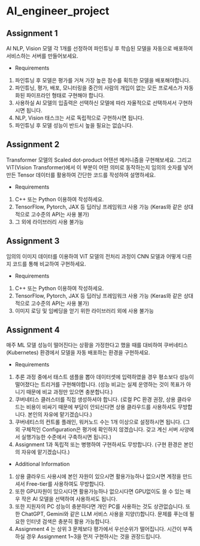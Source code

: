 # AI_engineer_project

## Assignment 1
AI NLP, Vision 모델 각 1개를 선정하여 파인튜닝 후 학습된 모델을 자동으로 배포하여 서비스하는 서버를 만들어보세요.

- Requirements
1. 파인튜닝 후 모델은 평가를 거쳐 가장 높은 점수를 획득한 모델을 배포해야합니다.
2. 파인튜닝, 평가, 배포, 모니터링을 중간의 사람의 개입이 없는 모든 프로세스가 자동화된 파이프라인 형태로 구현해야 합니다.
3. 사용하실 AI 모델의 입출력은 선택하신 모델에 따라 자율적으로 선택하셔서 구현하시면 됩니다.
4. NLP, Vision 태스크는 서로 독립적으로 구현하시면 됩니다.
5. 파인튜닝 후 모델 성능이 반드시 높을 필요는 없습니다.


## Assignment 2
Transformer 모델의 Scaled dot-product 어텐션 메커니즘을 구현해보세요. 그리고 ViT(Vision Transformer)에서 이 부분이 어떤 의미로 동작하는지 임의의 숫자를 넣어 만든 Tensor 데이터를 활용하여 간단한 코드를 작성하여 설명하세요.

- Requirements
1. C++ 또는 Python 이용하여 작성하세요.
2. TensorFlow, Pytorch, JAX 등 딥러닝 프레임워크 사용 가능 (Keras와 같은 상대적으로 고수준의 API는 사용 불가)
3. 그 외에 라이브러리 사용 불가능


## Assignment 3
임의의 이미지 데이터를 이용하여 ViT 모델의 전처리 과정이 CNN 모델과 어떻게 다른지 코드를 통해 비교하여 구현하세요.

- Requirements
1. C++ 또는 Python 이용하여 작성하세요.
2. TensorFlow, Pytorch, JAX 등 딥러닝 프레임워크 사용 가능 (Keras와 같은 상대적으로 고수준의 API는 사용 불가)
3. 이미지 로딩 및 임베딩을 얻기 위한 라이브러리 외에 사용 불가능


## Assignment 4
매주 ML 모델 성능이 떨어진다는 상황을 가정한다고 했을 때를 대비하여 쿠버네티스(Kubernetes) 환경에서 모델을 자동 배포하는 환경을 구현하세요.

- Requirements
1. 추론 과정 중에서 태스트 샘플을 뽑아 데이터셋에 입력하였을 경우 평소보다 성능이 떨어졌다는 트리거를 구현해야합니다. (성능 비교는 실제 운영하는 것이 목표가 아니기 때문에 비교 과정만 있으면 충분합니다.)
2. 쿠버네티스 클러스터를 직접 생성하셔야 합니다. (로컬 PC 환경 권장, 상용 클라우드는 비용이 비싸기 때문에 부담이 안되신다면 상용 클라우드를 사용하셔도 무방합니다. 본인의 자유에 맡기겠습니다.)
3. 쿠버네티스의 컨트롤 플래인, 워커노드 수는 1개 이상으로 설정하시면 됩니다. (그 외 구체적인 Configuration은 평가에 확인하지 않겠습니다. 갖고 계신 서버 사양에서 실행가능한 수준에서 구축하시면 됩니다.)
4. Assignment 1과 독립적 또는 병행하여 구현하셔도 무방합니다. (구현 환경은 본인의 자유에 맡기겠습니다.)

* Additional Information
1. 상용 클라우드 사용시에 본인 자원이 있으시면 활용가능하나 없으시면 계정을 만드셔서 Free-tier를 사용하여도 무방합니다.
2. 또한 GPU자원이 있으시다면 활용가능하나 없으시다면 GPU없이도 쓸 수 있는 매우 작은 AI 모델을 선택하여 사용하셔도 됩니다.
3. 또한 지원자의 PC 성능이 충분하다면 개인 PC를 사용하는 것도 상관없습니다. 또한 ChatGPT, Gemini와 같은 LLM 서비스 사용을 지양(!)합니다. 문제를 푸는데 필요한 인터넷 검색은 충분히 활용 가능합니다.
4. Assignment 4 는 상위 3 문제보다 평가에서 우선순위가 떨어집니다. 시간이 부족하실 경우 Assignment 1~3을 먼저 구현하시는 것을 권장드립니다.
